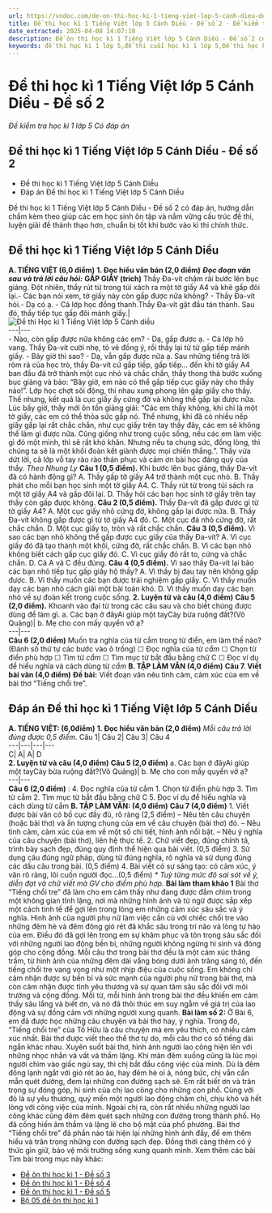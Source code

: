 ```yaml
---
url: https://vndoc.com/de-on-thi-hoc-ki-1-tieng-viet-lop-5-canh-dieu-de-so-2-331750
title: Đề thi học kì 1 Tiếng Việt lớp 5 Cánh Diều - Đề số 2 - Đề kiểm tra học kì 1 lớp 5 Có đáp án - VnDoc.com
date_extracted: 2025-04-08 14:07:10
description: Đề ôn thi học kì 1 Tiếng Việt lớp 5 Cánh Diều - Đề số 2 có đáp án chi tiết cho từng dạng bài cho các em học sinh ôn tập chuẩn bị cho bài thi cuối học kì 1 lớp 5.
keywords: đề thi học kì 1 lớp 5,đề thi cuối học kì 1 lớp 5,Đề thi học kì 1 môn Tiếng Việt lớp 5,đề kiểm tra học kì 1 môn Tiếng Việt lớp 5,Đề kiểm tra học kì 1 môn Tiếng Việt có đáp án,đề thi tiếng việt lớp 5,ôn tập học kì 1 môn tiếng việt lớp 5,đề thi học kì 1 lớp 5 môn tiếng việt,Đề thi học kì 1 Tiếng Việt lớp 5 Cánh Diều
---
```


# Đề thi học kì 1 Tiếng Việt lớp 5 Cánh Diều - Đề số 2
 _Đề kiểm tra học kì 1 lớp 5 Có đáp án_
## Đề thi học kì 1 Tiếng Việt lớp 5 Cánh Diều - Đề số 2
  * Đề thi học kì 1 Tiếng Việt lớp 5 Cánh Diều
  * Đáp án Đề thi học kì 1 Tiếng Việt lớp 5 Cánh Diều

Đề thi học kì 1 Tiếng Việt lớp 5 Cánh Diều - Đề số 2 có đáp án, hướng dẫn chấm kèm theo giúp các em học sinh ôn tập và nắm vững cấu trúc đề thi, luyện giải đề thành thạo hơn, chuẩn bị tốt khi bước vào kì thi chính thức.
## **Đề thi học kì 1 Tiếng Việt lớp 5 Cánh Diều**
**A. TIẾNG VIỆT \(6,0 điểm\)**
**1\. Đọc hiểu văn bản \(2,0 điểm\)**
**_Đọc đoạn văn sau và trả lời câu hỏi:_**
**GẤP GIẤY \(trích\)**
Thầy Đa-vít chậm rãi bước lên bục giảng. Đột nhiên, thầy rút từ trong túi xách ra một tờ giấy A4 và khẽ gấp đôi lại.\- Các bạn nói xem, tờ giấy này còn gấp được nữa không? - Thầy Đa-vít hỏi.\- Dạ có ạ. - Cả lớp học đồng thanh.Thầy Đa-vít gật đầu tán thành. Sau đó, thầy tiếp tục gấp đôi mảnh giấy.| ![Đề thi Học kì 1 Tiếng Việt lớp 5 Cánh diều](https://i.vdoc.vn/data/image/2024/11/20/de-thi-tieng-viet-lop-5-hoc-ki-1-canh-dieu-237529.png)  
---|---  
\- Nào, còn gấp được nữa không các em?
\- Dạ, gấp được ạ. - Cả lớp hô vang.
Thầy Đa-vít cười nhẹ, tỏ vẻ đồng ý, rồi thầy lại từ từ gấp tiếp mảnh giấy. - Bây giờ thì sao?
\- Dạ, vẫn gấp được nữa ạ.
Sau những tiếng trả lời rôm rả của học trò, thầy Đa-vít cứ gấp tiếp, gấp tiếp... đến khi tờ giấy A4 ban đầu đã trở thành một cục nhỏ và chắc chắn, thầy thong thả bước xuống bục giảng và bảo: “Bây giờ, em nào có thể gấp tiếp cục giấy này cho thầy nào\!”. Lớp học chợt sôi động, thi nhau xung phong lên gấp giấy cho thầy. Thế nhưng, kết quả là cục giấy ấy cứng đờ và không thể gấp lại được nữa.
Lúc bấy giờ, thầy mới ôn tồn giảng giải: “Các em thấy không, khi chỉ là một tờ giấy, các em có thể thỏa sức gấp nó. Thế nhưng, khi đã có nhiều nếp giấy gấp lại rất chắc chắn, như cục giấy trên tay thầy đây, các em sẽ không thể làm gì được nữa. Cũng giống như trong cuộc sống, nếu các em làm việc gì đó một mình, thì sẽ rất khó khăn. Nhưng nếu ta chung sức, đồng lòng, thì chúng ta sẽ là một khối đoàn kết giành được mọi chiến thắng.”.
Thầy vừa dứt lời, cả lớp vỗ tay rào rào thán phục và cảm ơn bài học đáng quý của thầy.
_Theo Nhung Ly_
**Câu 1 \(0,5 điểm\).** Khi bước lên bục giảng, thầy Đa-vít đã có hành động gì?
A. Thầy gấp tờ giấy A4 trở thành một cục nhỏ.
B. Thầy phát cho mỗi bạn học sinh một tờ giấy A4.
C. Thầy rút từ trong túi sách ra một tờ giấy A4 và gấp đôi lại.
D. Thầy hỏi các bạn học sinh tờ giấy trên tay thầy còn gấp được không.
**Câu 2 \(0,5 điểm\).** Thầy Đa-vít đã gấp được gì từ tờ giấy A4?
A. Một cục giấy nhỏ cứng đờ, không gấp lại được nữa.
B. Thầy Đa-vít không gấp được gì từ tờ giấy A4 đó.
C. Một cục đá nhỏ cứng đờ, rất chắc chắn.
D. Một cục giấy to, tròn và rất chắc chắn.
**Câu 3 \(0,5 điểm\).** Vì sao các bạn nhỏ không thể gấp được cục giấy của thầy Đa-vít?
A. Vì cục giấy đó đã tạo thành một khối, cứng đờ, rất chắc chắn.
B. Vì các bạn nhỏ không biết cách gấp cục giấy đó.
C. Vì cục giấy đó rất to, cứng và chắc chắn.
D. Cả A và C đều đúng.
**Câu 4 \(0,5 điểm\).** Vì sao thầy Đa-vít lại bảo các bạn nhỏ tiếp tục gấp giấy hộ thầy?
A. Vì thầy bị đau tay nên không gấp được.
B. Vì thầy muốn các bạn được trải nghiệm gấp giấy.
C. Vì thấy muốn dạy các bạn nhỏ cách giải một bài toán khó.
D. Vì thầy muốn dạy các bạn nhỏ về sự đoàn kết trong cuộc sống.
**2\. Luyện từ và câu \(4,0 điểm\)**
**Câu 5 \(2,0 điểm\).** Khoanh vào đại từ trong các câu sau và cho biết chúng được dùng để làm gì.
a. Các bạn ở đâyAi giúp một tayCày bừa ruộng đất?\(Võ Quảng\)| b. Mẹ cho con mấy quyển vở ạ?  
---|---  
**Câu 6 \(2,0 điểm\)** Muốn tra nghĩa của từ cắm trong từ điển, em làm thế nào? \(Đánh số thứ tự các bước vào ô trống\)
☐ Đọc nghĩa của từ _cắm_
☐ Chọn từ điển phù hợp
☐ Tìm từ _cắm_
☐ Tìm mục từ bắt đầu bằng chữ C
☐ Đọc ví dụ để hiểu nghĩa và cách dùng từ _cắm_
**B. TẬP LÀM VĂN \(4,0 điểm\)**
**Câu 7. Viết bài văn \(4,0 điểm\)**
**Đề bài:** Viết đoạn văn nêu tình cảm, cảm xúc của em về bài thơ “Tiếng chổi tre”.
## **Đáp án Đề thi học kì 1 Tiếng Việt lớp 5 Cánh Diều**
**A. TIẾNG VIỆT: \(6,0điểm\)**
**1\. Đọc hiểu văn bản \(2,0 điểm\)**
_Mỗi câu trả lời đúng được 0,5 điểm._
Câu 1| Câu 2| Câu 3| Câu 4  
---|---|---|---  
C| A| A| D  
**2\. Luyện từ và câu \(4,0 điểm\)**
**Câu 5 \(2,0 điểm\)**
a. Các bạn ở đâyAi giúp một tayCày bừa ruộng đất?\(Võ Quảng\)| b. Mẹ cho con mấy quyển vở ạ?  
---|---  
**Câu 6 \(2,0 điểm\)** :
4\. Đọc nghĩa của từ cắm
1\. Chọn từ điển phù hợp
3\. Tìm từ cắm
2\. Tìm mục từ bắt đầu bằng chữ C
5\. Đọc ví dụ để hiểu nghĩa và cách dùng từ cắm
**B. TẬP LÀM VĂN: \(4,0 điểm\)**
**Câu 7 \(4,0 điểm\)**
1\. Viết được bài văn có bố cục đầy đủ, rõ ràng \(2,5 điểm\)
– Nêu tên câu chuyện \(hoặc bài thơ\) và ấn tượng chung của em về câu chuyện \(bài thơ\) đó.
– Nêu tình cảm, cảm xúc của em về một số chi tiết, hình ảnh nổi bật.
– Nêu ý nghĩa của câu chuyện \(bài thơ\), liên hệ thực tế.
2\. Chữ viết đẹp, đúng chính tả, trình bày sạch đẹp, đúng quy định thể hiện qua bài viết. \(0,5 điểm\)
3\. Sử dụng câu đúng ngữ pháp, dùng từ đúng nghĩa, rõ nghĩa và sử dụng đúng các dấu câu trong bài. \(0,5 điểm\)
4\. Bài viết có sự sáng tạo: có cảm xúc, ý văn rõ ràng, lôi cuốn người đọc…\(0,5 điểm\)
_\* Tuỳ từng mức độ sai sót về ý, diễn đạt và chữ viết mà GV cho điểm phù hợp._
**Bài làm tham khảo 1**
Bài thơ “Tiếng chổi tre” đã làm cho em cảm thấy như đang được đắm chìm trong một không gian tĩnh lặng, nơi mà những hình ảnh và từ ngữ được sắp xếp một cách tinh tế để gợi lên trong lòng em những cảm xúc sâu sắc và ý nghĩa. Hình ảnh của người phụ nữ làm việc cần cù với chiếc chổi tre vào những đêm hè và đêm đông gió rét đã khắc sâu trong trí não và lòng tự hào của em. Điều đó đã gợi lên trong em sự khâm phục và tôn trọng sâu sắc đối với những người lao động bền bỉ, những người không ngừng hi sinh và đóng góp cho cộng đồng. Mỗi câu thơ trong bài thơ đều là một cảm xúc thăng trầm, từ hình ảnh của những đêm dài vắng bóng dưới ánh trăng sáng tỏ, đến tiếng chổi tre vang vọng như một nhịp điệu của cuộc sống. Em không chỉ cảm nhận được sự bền bỉ và sức mạnh của người phụ nữ trong bài thơ, mà còn cảm nhận được tình yêu thương và sự quan tâm sâu sắc đối với môi trường và cộng đồng. Mỗi từ, mỗi hình ảnh trong bài thơ đều khiến em cảm thấy sâu lắng và biết ơn, và nó đã thôi thúc em suy ngẫm về giá trị của lao động và sự đồng cảm với những người xung quanh.
**Bài làm số 2:**
Ở Bài 6, em đã được học những câu chuyện và bài thơ hay, ý nghĩa. Trong đó, “Tiếng chổi tre” của Tố Hữu là câu chuyện mà em yêu thích, có nhiều cảm xúc nhất. Bài thơ được viết theo thể thơ tự do, mỗi câu thơ có số tiếng dài ngắn khác nhau. Xuyên suốt bài thơ, hình ảnh người lao công hiện lên với những nhọc nhằn và vất vả thầm lặng. Khi màn đêm xuống cũng là lúc mọi người chìm vào giấc ngủ say, thì chị bắt đầu công việc của mình. Dù là đêm đông lạnh ngắt với gió rét ào ào, hay đêm hè oi ả, nóng bức, chị vẫn cần mẫn quét đường, đem lại những con đường sạch sẽ. Em rất biết ơn và trân trọng sự đóng góp, hi sinh của chị lao công cho những con phố. Cùng với đó là sự yêu thương, quý mến một người lao động chăm chỉ, chịu khó và hết lòng với công việc của mình. Ngoài chị ra, còn rất nhiều những người lao công khác cũng đêm đêm quét sạch những con đường trong thành phố. Họ đã cống hiến âm thầm và lặng lẽ cho bộ mặt của phố phường. Bài thơ “Tiếng chổi tre” đã phần nào tái hiện lại những hình ảnh đấy, để em thêm hiểu và trân trọng những con đường sạch đẹp. Đồng thời càng thêm có ý thức gìn giữ, bảo vệ môi trường sống xung quanh mình.
Xem thêm các bài Tìm bài trong mục này khác:
  * [Đề ôn thi học kì 1 - Đề số 3](</de-thi-hoc-ki-1-lop-5-mon-tieng-viet-truong-tieu-hoc-hung-thinh-nghe-an-nam-hoc-2020-2021-224693>)
  * [Đề ôn thi học kì 1 - Đề số 4](</de-thi-hoc-ki-1-tieng-viet-lop-5-canh-dieu-de-so-4-333435>)
  * [Đề ôn thi học kì 1 - Đề số 5](</de-thi-hoc-ki-1-tieng-viet-lop-5-canh-dieu-de-so-5-333440>)
  * [Bộ 05 đề ôn thi học kì 1](</de-thi-hoc-ki-1-lop-5-mon-tieng-viet-nam-2019-2020-theo-thong-tu-22-de-2-189715>)

